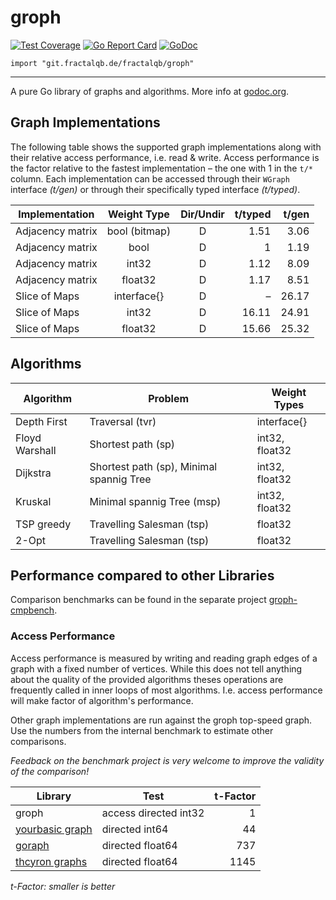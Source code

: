 # groph

[![Test Coverage](https://img.shields.io/badge/coverage-59%25-orange.svg)](file:coverage.html)
[![Go Report Card](https://goreportcard.com/badge/codeberg.org/fractalqb/groph)](https://goreportcard.com/report/codeberg.org/fractalqb/groph)
[![GoDoc](https://godoc.org/git.fractalqb.de/fractalqb/groph?status.svg)](https://godoc.org/git.fractalqb.de/fractalqb/groph)

`import "git.fractalqb.de/fractalqb/groph"`

---

A pure Go library of graphs and algorithms. More info at [godoc.org](https://godoc.org/git.fractalqb.de/fractalqb/groph).

## Graph Implementations
The following table shows the supported graph implementations along
with their relative access performance, i.e. read & write. Access
performance is the factor relative to the fastest implementation –
the one with 1 in the `t/*` column.
Each implementation can be accessed through their `WGraph` interface
_(t/gen)_ or through their specifically typed interface _(t/typed)_.

| Implementation   | Weight Type       | Dir/Undir | t/typed | t/gen |
|------------------|:-----------------:|:---------:|--------:|------:|
| Adjacency matrix | bool (bitmap)     | D         | 1.51    | 3.06  |
| Adjacency matrix | bool              | D         | 1       | 1.19  |
| Adjacency matrix | int32             | D         | 1.12    | 8.09  |
| Adjacency matrix | float32           | D         | 1.17    | 8.51  |
| Slice of Maps    | interface\{\}     | D         | –       | 26.17 |
| Slice of Maps    | int32             | D         | 16.11   | 24.91 |
| Slice of Maps    | float32           | D         | 15.66   | 25.32 |

## Algorithms

| Algorithm | Problem | Weight Types |
|-----------|---------|--------------|
| Depth First | Traversal (tvr) | interface\{\} |
| Floyd Warshall | Shortest path (sp) | int32, float32 |
| Dijkstra | Shortest path (sp), Minimal spannig Tree | int32, float32 |
| Kruskal | Minimal spannig Tree (msp) | int32, float32 |
| TSP greedy | Travelling Salesman (tsp) | float32 |
| 2-Opt | Travelling Salesman (tsp) | float32 |

## Performance compared to other Libraries

Comparison benchmarks can be found in the separate project [groph-cmpbench](https://codeberg.org/fractalqb/groph-cmpbench).

### Access Performance

Access performance is measured by writing and reading graph edges of a graph with a fixed number of vertices. While this does not tell anything about the quality of the provided algorithms theses operations are frequently called in inner loops of most algorithms. I.e. access performance will make factor of algorithm's performance.

Other graph implementations are run against the groph top-speed graph. Use the numbers from the internal benchmark to estimate other comparisons.

_Feedback on the benchmark project is very welcome to improve the validity of the comparison!_

| Library | Test | t-Factor |
|---------|------|-------:|
| groph   | access directed int32 | 1 |
| [yourbasic graph](https://github.com/yourbasic/graph) | directed int64 | 44 |
| [goraph](https://github.com/gyuho/goraph) | directed float64 | 737 |
| [thcyron graphs](https://github.com/thcyron/graphs) | directed float64 | 1145 |

_t-Factor: smaller is better_
